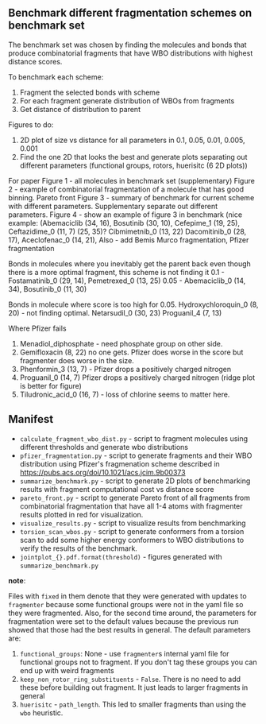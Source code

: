 ## Benchmark different fragmentation schemes on benchmark set

The benchmark set was chosen by finding the molecules and bonds that produce combinatorial fragments that have WBO distributions
with highest distance scores.

To benchmark each scheme:
1. Fragment the selected bonds with scheme
2. For each fragment generate distribution of WBOs from fragments
3. Get distance of distribution to parent

Figures to do:
1. 2D plot of size vs distance for all parameters in 0.1, 0.05, 0.01, 0.005, 0.001
2. Find the one 2D that looks the best and generate plots separating out different parameters (functional groups, rotors, huerisitc (6 2D plots))

For paper
Figure 1 - all molecules in benchmark set (supplementary)
Figure 2 - example of combinatorial fragmentation of a molecule that has good binning. Pareto front
Figure 3 - summary of benchmark for current scheme with different parameters. Supplementary separate out different parameters.
Figure 4 - show an example of figure 3 in benchmark (nice example:  (Abemaciclib (34, 16), Bosutinib (30, 10), Cefepime_1 (19, 25), Ceftazidime_0 (11, 7) (25, 35)?
Cibmimetnib_0 (13, 22) Dacomitinib_0 (28, 17), Aceclofenac_0 (14, 21),
Also - add Bemis Murco fragmentation, Pfizer fragmentation

Bonds in molecules where you inevitably get the parent back even though there is a more optimal fragment, this scheme is not finding it
0.1 - Fostamatinib_0 (29, 14), Pemetrexed_0 (13, 25)
0.05 - Abemaciclib_0 (14, 34), Bosutinib_0 (11, 30)

Bonds in molecule where score is too high for 0.05.
Hydroxychloroquin_0 (8, 20) - not finding optimal.
Netarsudil_0 (30, 23)
Proguanil_4 (7, 13)

Where Pfizer fails
1. Menadiol_diphosphate - need phosphate group on other side.
2. Gemifloxacin (8, 22) no one gets. Pfizer does worse in the score but fragmenter does worse in the size.
3. Phenformin_3 (13, 7) - Pfizer drops a positively charged nitrogen
4. Proguanil_0 (14, 7) Pfizer drops a positively charged nitrogen (ridge plot is better for figure)
5. Tiludronic_acid_0 (16, 7) - loss of chlorine seems to matter here.


## Manifest
* `calculate_fragment_wbo_dist.py` - script to fragment molecules using different thresholds and generate wbo distributions
* `pfizer_fragmentation.py` - script to generate fragments and their WBO distribution using Pfizer's fragmenation scheme described in https://pubs.acs.org/doi/10.1021/acs.jcim.9b00373
* `summarize_benchmark.py` - script to generate 2D plots of benchmarking results with fragment computational cost vs distance score
* `pareto_front.py` - script to generate Pareto front of all fragments from combinatorial fragmentation that have all 1-4 atoms with fragmenter
results plotted in red for visualization.
* `visualize_results.py` - script to visualize results from benchmarking
* `torsion_scan_wbos.py` - script to generate conformers from a torsion scan to add some higher energy conformers to WBO distributions to verify the results of
the benchmark.
* `jointplot_{}.pdf.format(threshold)` - figures generated with `summarize_benchmark.py`

__note__:

Files with `fixed` in them denote that they were generated with updates to `fragmenter` because some functional groups were
not in the yaml file so they were fragmented. Also, for the second time around, the parameters for fragmentation were set to the default
values because the previous run showed that those had the best results in general. The default parameters are:
1. `functional_groups`: None - use `fragmenter`s internal yaml file for functional groups not to fragment. If you don't tag these groups you can end up with weird fragments
2. `keep_non_rotor_ring_substituents` - `False`. There is no need to add these before building out fragment. It just leads to larger fragments in general
3. `huerisitc` - `path_length`. This led to smaller fragments than using the `wbo` heuristic.
